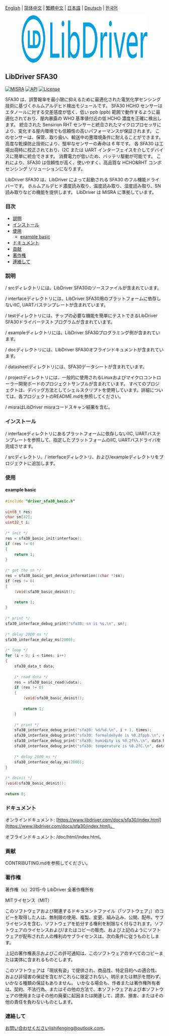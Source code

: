 [English](/README.md) | [ 简体中文](/README_zh-Hans.md) | [繁體中文](/README_zh-Hant.md) | [日本語](/README_ja.md) | [Deutsch](/README_de.md) | [한국어](/README_ko.md)

<div align=center>
<img src="/doc/image/logo.svg" width="400" height="150"/>
</div>

## LibDriver SFA30

[![MISRA](https://img.shields.io/badge/misra-compliant-brightgreen.svg)](/misra/README.md) [![API](https://img.shields.io/badge/api-reference-blue.svg)](https://www.libdriver.com/docs/sfa30/index.html) [![License](https://img.shields.io/badge/license-MIT-brightgreen.svg)](/LICENSE)

SFA30 は、誤警報率を最小限に抑えるために最適化された電気化学センシング技術に基づくホルムアルデヒド検出モジュールです。 SFA30 HCHO センサーはエタノールに対する交差感度が低く、低い ppb (ppb) 範囲で動作するように最適化されており、屋内暴露の WHO 基準値付近の低 HCHO 濃度を正確に検出します。 統合された Sensirion RHT センサーと統合されたマイクロプロセッサにより、変化する屋内環境でも信頼性の高いパフォーマンスが保証されます。 このセンサーは、保管、取り扱い、輸送中の悪環境条件に耐えることができます。高度な乾燥防止技術により、堅牢なセンサーの寿命は 6 年です。 各 SFA30 は工場出荷時に校正されており、I2C または UART インターフェイスを介してデバイスに簡単に統合できます。 消費電力が低いため、バッテリ駆動が可能です。 これにより、SFA30 は信頼性が高く、使いやすく、高品質な HCHO&RHT コンボ センシング ソリューションになります。

LibDriver SFA30 は、LibDriver によって起動される SFA30 のフル機能ドライバーです。 ホルムアルデヒド濃度読み取り、温度読み取り、湿度読み取り、SN読み取りなどの機能を提供します。 LibDriver は MISRA に準拠しています。

### 目次

  - [説明](#説明)
  - [インストール](#インストール)
  - [使用](#使用)
    - [example basic](#example-basic)
  - [ドキュメント](#ドキュメント)
  - [貢献](#貢献)
  - [著作権](#著作権)
  - [連絡して](#連絡して)

### 説明

/ srcディレクトリには、LibDriver SFA30のソースファイルが含まれています。

/ interfaceディレクトリには、LibDriver SFA30用のプラットフォームに依存しないIIC, UARTバステンプレートが含まれています。

/ testディレクトリには、チップの必要な機能を簡単にテストできるLibDriver SFA30ドライバーテストプログラムが含まれています。

/ exampleディレクトリには、LibDriver SFA30プログラミング例が含まれています。

/ docディレクトリには、LibDriver SFA30オフラインドキュメントが含まれています。

/ datasheetディレクトリには、SFA30データシートが含まれています。

/ projectディレクトリには、一般的に使用されるLinuxおよびマイクロコントローラー開発ボードのプロジェクトサンプルが含まれています。 すべてのプロジェクトは、デバッグ方法としてシェルスクリプトを使用しています。詳細については、各プロジェクトのREADME.mdを参照してください。

/ misraはLibDriver misraコードスキャン結果を含む。

### インストール

/ interfaceディレクトリにあるプラットフォームに依存しないIIC, UARTバステンプレートを参照して、指定したプラットフォームのIIC, UARTバスドライバを完成させます。

/ srcディレクトリ、/ interfaceディレクトリ、および/exampleディレクトリをプロジェクトに追加します。

### 使用

#### example basic

```C
#include "driver_sfa30_basic.h"

uint8_t res;
char sn[32];
uint32_t i;

/* init */
res = sfa30_basic_init(interface);
if (res != 0)
{
    return 1;
}

/* get the sn */
res = sfa30_basic_get_device_information((char *)sn);
if (res != 0)
{
    (void)sfa30_basic_deinit();

    return 1;
}

/* print */
sfa30_interface_debug_print("sfa30: sn is %s.\n", sn);

/* delay 2000 ms */
sfa30_interface_delay_ms(2000);

/* loop */
for (i = 0; i < times; i++)
{
    sfa30_data_t data;

    /* read data */
    res = sfa30_basic_read(&data);
    if (res != 0)
    {
        (void)sfa30_basic_deinit();

        return 1;
    }

    /* print */
    sfa30_interface_debug_print("sfa30: %d/%d.\n", i + 1, times);
    sfa30_interface_debug_print("sfa30: formaldehyde is %0.2fppb.\n", data.formaldehyde);
    sfa30_interface_debug_print("sfa30: humidity is %0.2f%%.\n", data.humidity);
    sfa30_interface_debug_print("sfa30: temperature is %0.2fC.\n", data.temperature);

    /* delay 2000 ms */
    sfa30_interface_delay_ms(2000);
}

/* deinit */
(void)sfa30_basic_deinit();

return 0;
```

### ドキュメント

オンラインドキュメント: [https://www.libdriver.com/docs/sfa30/index.html](https://www.libdriver.com/docs/sfa30/index.html)。

オフラインドキュメント: /doc/html/index.html。

### 貢献

CONTRIBUTING.mdを参照してください。

### 著作権

著作権（c）2015-今 LibDriver 全著作権所有

MITライセンス（MIT）

このソフトウェアおよび関連するドキュメントファイル（「ソフトウェア」）のコピーを取得した人は、無制限の使用、複製、変更、組み込み、公開、配布、サブライセンスを含む、ソフトウェアを処分する権利を制限なく付与されます。ソフトウェアのライセンスおよび/またはコピーの販売、および上記のようにソフトウェアが配布された人の権利のサブライセンスは、次の条件に従うものとします。

上記の著作権表示およびこの許可通知は、このソフトウェアのすべてのコピーまたは実体に含まれるものとします。

このソフトウェアは「現状有姿」で提供され、商品性、特定目的への適合性、および非侵害の保証を含むがこれらに限定されない、明示または黙示を問わず、いかなる種類の保証もありません。 いかなる場合も、作者または著作権所有者は、契約、不法行為、またはその他の方法で、本ソフトウェアおよび本ソフトウェアの使用またはその他の廃棄に起因または関連して、請求、損害、またはその他の責任を負わないものとします。

### 連絡して

お問い合わせくださいlishifenging@outlook.com。